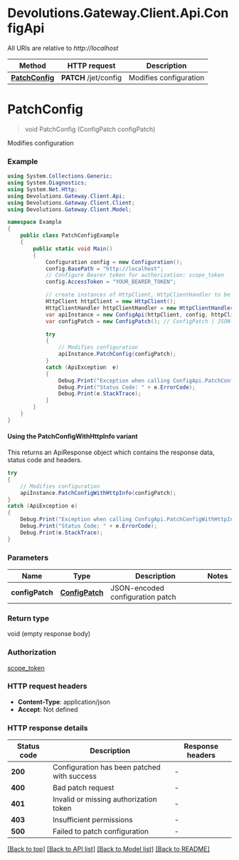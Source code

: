 # Devolutions.Gateway.Client.Api.ConfigApi

All URIs are relative to *http://localhost*

| Method | HTTP request | Description |
|--------|--------------|-------------|
| [**PatchConfig**](ConfigApi.md#patchconfig) | **PATCH** /jet/config | Modifies configuration |

<a id="patchconfig"></a>
# **PatchConfig**
> void PatchConfig (ConfigPatch configPatch)

Modifies configuration

### Example
```csharp
using System.Collections.Generic;
using System.Diagnostics;
using System.Net.Http;
using Devolutions.Gateway.Client.Api;
using Devolutions.Gateway.Client.Client;
using Devolutions.Gateway.Client.Model;

namespace Example
{
    public class PatchConfigExample
    {
        public static void Main()
        {
            Configuration config = new Configuration();
            config.BasePath = "http://localhost";
            // Configure Bearer token for authorization: scope_token
            config.AccessToken = "YOUR_BEARER_TOKEN";

            // create instances of HttpClient, HttpClientHandler to be reused later with different Api classes
            HttpClient httpClient = new HttpClient();
            HttpClientHandler httpClientHandler = new HttpClientHandler();
            var apiInstance = new ConfigApi(httpClient, config, httpClientHandler);
            var configPatch = new ConfigPatch(); // ConfigPatch | JSON-encoded configuration patch

            try
            {
                // Modifies configuration
                apiInstance.PatchConfig(configPatch);
            }
            catch (ApiException  e)
            {
                Debug.Print("Exception when calling ConfigApi.PatchConfig: " + e.Message);
                Debug.Print("Status Code: " + e.ErrorCode);
                Debug.Print(e.StackTrace);
            }
        }
    }
}
```

#### Using the PatchConfigWithHttpInfo variant
This returns an ApiResponse object which contains the response data, status code and headers.

```csharp
try
{
    // Modifies configuration
    apiInstance.PatchConfigWithHttpInfo(configPatch);
}
catch (ApiException e)
{
    Debug.Print("Exception when calling ConfigApi.PatchConfigWithHttpInfo: " + e.Message);
    Debug.Print("Status Code: " + e.ErrorCode);
    Debug.Print(e.StackTrace);
}
```

### Parameters

| Name | Type | Description | Notes |
|------|------|-------------|-------|
| **configPatch** | [**ConfigPatch**](ConfigPatch.md) | JSON-encoded configuration patch |  |

### Return type

void (empty response body)

### Authorization

[scope_token](../README.md#scope_token)

### HTTP request headers

 - **Content-Type**: application/json
 - **Accept**: Not defined


### HTTP response details
| Status code | Description | Response headers |
|-------------|-------------|------------------|
| **200** | Configuration has been patched with success |  -  |
| **400** | Bad patch request |  -  |
| **401** | Invalid or missing authorization token |  -  |
| **403** | Insufficient permissions |  -  |
| **500** | Failed to patch configuration |  -  |

[[Back to top]](#) [[Back to API list]](../README.md#documentation-for-api-endpoints) [[Back to Model list]](../README.md#documentation-for-models) [[Back to README]](../README.md)

